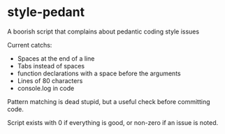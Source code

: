 style-pedant
============

A boorish script that complains about pedantic coding style issues

Current catchs:
* Spaces at the end of a line
* Tabs instead of spaces
* function declarations with a space before the arguments
* Lines of 80 characters
* console.log in code

Pattern matching is dead stupid, but a useful check before committing code.

Script exists with 0 if everything is good, or non-zero if an issue is noted.